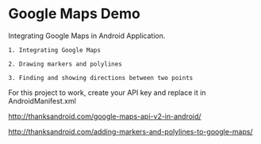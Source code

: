 Google Maps Demo
================

Integrating Google Maps in Android Application.

	1. Integrating Google Maps

	2. Drawing markers and polylines

	3. Finding and showing directions between two points
	

For this project to work, create your API key and replace it in AndroidManifest.xml

	
http://thanksandroid.com/google-maps-api-v2-in-android/

http://thanksandroid.com/adding-markers-and-polylines-to-google-maps/